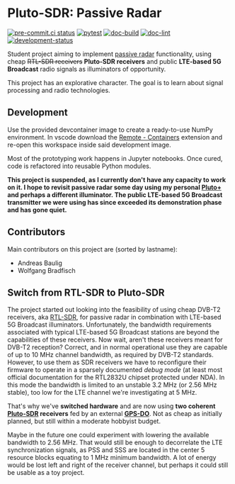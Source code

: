# Pluto-SDR: Passive Radar

[![pre-commit.ci status](https://results.pre-commit.ci/badge/github/ChiefGokhlayeh/pluto-sdr-pr/main.svg)](https://results.pre-commit.ci/latest/github/ChiefGokhlayeh/pluto-sdr-pr/main)
[![pytest](https://github.com/ChiefGokhlayeh/pluto-sdr-pr/actions/workflows/pytest.yml/badge.svg)](https://github.com/ChiefGokhlayeh/pluto-sdr-pr/actions/workflows/pytest.yml)
[![doc-build](https://github.com/ChiefGokhlayeh/pluto-sdr-pr/actions/workflows/doc-build.yml/badge.svg)](https://github.com/ChiefGokhlayeh/pluto-sdr-pr/actions/workflows/doc-build.yml)
[![doc-lint](https://github.com/ChiefGokhlayeh/pluto-sdr-pr/actions/workflows/doc-lint.yml/badge.svg)](https://github.com/ChiefGokhlayeh/pluto-sdr-pr/actions/workflows/doc-lint.yml)
[![development-status](https://img.shields.io/badge/development%20status-suspended-yellow)](https://github.com/ChiefGokhlayeh/pluto-sdr-pr#development)

Student project aiming to implement [passive radar](https://en.wikipedia.org/wiki/Passive_radar) functionality, using cheap ~~RTL-SDR receivers~~ **Pluto-SDR receivers** and public **LTE-based 5G Broadcast** radio signals as illuminators of opportunity.

This project has an explorative character. The goal is to learn about signal processing and radio technologies.

## Development

Use the provided devcontainer image to create a ready-to-use NumPy environment. In vscode download the [Remote - Containers](https://marketplace.visualstudio.com/items?itemName=ms-vscode-remote.remote-containers) extension and re-open this workspace inside said development image.

Most of the prototyping work happens in Jupyter notebooks. Once cured, code is refactored into reusable Python modules.

**This project is suspended, as I currently don't have any capacity to work on it. I hope to revisit passive radar some day using my personal [Pluto+](https://github.com/plutoplus/plutoplus) and perhaps a different illuminator. The public LTE-based 5G Broadcast transmitter we were using has since exceeded its demonstration phase and has gone quiet.**

## Contributors

Main contributors on this project are (sorted by lastname):

-   Andreas Baulig
-   Wolfgang Bradfisch

## Switch from RTL-SDR to Pluto-SDR

The project started out looking into the feasibility of using cheap DVB-T2 receivers, aka [RTL-SDR](https://www.rtl-sdr.com/), for passive radar in combination with LTE-based 5G Broadcast illuminators. Unfortunately, the bandwidth requirements associated with typical LTE-based 5G Broadcast stations are beyond the capabilities of these receivers. Now wait, aren't these receivers meant for DVB-T2 reception? Correct, and in normal operational use they are capable of up to 10 MHz channel bandwidth, as required by DVB-T2 standards. However, to use them as SDR receivers we have to reconfigure their firmware to operate in a sparsely documented _debug mode_ (at least most official documentation for the RTL2832U chipset protected under NDA). In this mode the bandwidth is limited to an unstable 3.2 MHz (or 2.56 MHz stable), too low for the LTE channel we're investigating at 5 MHz.

That's why we've **switched hardware** and are now using **two coherent [Pluto-SDR](https://www.analog.com/en/design-center/evaluation-hardware-and-software/evaluation-boards-kits/adalm-pluto.html) receivers** fed by an external [**GPS-DO**](http://www.leobodnar.com/shop/index.php?main_page=product_info&cPath=107&products_id=301&zenid=c7c15007aa38f805496e24675ece8b70). Not as cheap as initially planned, but still within a moderate hobbyist budget.

Maybe in the future one could experiment with lowering the available bandwidth to 2.56 MHz. That would still be enough to decorrelate the LTE synchronization signals, as PSS and SSS are located in the center 5 resource blocks equating to 1 MHz minimum bandwidth. A lot of energy would be lost left and right of the receiver channel, but perhaps it could still be usable as a toy project.
